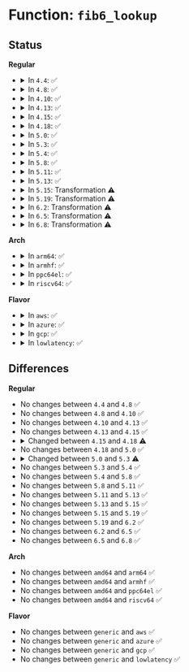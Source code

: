 # Function: <code>fib6_lookup</code>

## Status
<b>Regular</b>
<ul>
<li>
<details>
<summary>In <code>4.4</code>: ✅</summary>

```c
struct fib6_node *fib6_lookup(struct fib6_node *root, const struct in6_addr *daddr, const struct in6_addr *saddr);
```

**Collision:** Unique Global

**Inline:** No

**Transformation:** False

**Instances:**

```
In net/ipv6/ip6_fib.c (ffffffff817dba90)
Location: net/ipv6/ip6_fib.c:1164
Inline: False
Direct callers:
  - net/ipv6/route.c:fib6_backtrack
  - net/ipv6/route.c:__ip6_route_redirect
  - net/ipv6/route.c:ip6_pol_route_lookup
```
**Symbols:**

```
ffffffff817dba90-ffffffff817dbb1b: fib6_lookup (STB_GLOBAL)
```
</details>
</li>
<li>
<details>
<summary>In <code>4.8</code>: ✅</summary>

```c
struct fib6_node *fib6_lookup(struct fib6_node *root, const struct in6_addr *daddr, const struct in6_addr *saddr);
```

**Collision:** Unique Global

**Inline:** No

**Transformation:** False

**Instances:**

```
In net/ipv6/ip6_fib.c (ffffffff81849a30)
Location: net/ipv6/ip6_fib.c:1166
Inline: False
Direct callers:
  - net/ipv6/route.c:__ip6_route_redirect
  - net/ipv6/route.c:ip6_pol_route
  - net/ipv6/route.c:ip6_pol_route_lookup
  - net/ipv6/route.c:fib6_backtrack
```
**Symbols:**

```
ffffffff81849a30-ffffffff81849abb: fib6_lookup (STB_GLOBAL)
```
</details>
</li>
<li>
<details>
<summary>In <code>4.10</code>: ✅</summary>

```c
struct fib6_node *fib6_lookup(struct fib6_node *root, const struct in6_addr *daddr, const struct in6_addr *saddr);
```

**Collision:** Unique Global

**Inline:** No

**Transformation:** False

**Instances:**

```
In net/ipv6/ip6_fib.c (ffffffff8187b8c0)
Location: net/ipv6/ip6_fib.c:1172
Inline: False
Direct callers:
  - net/ipv6/route.c:__ip6_route_redirect
  - net/ipv6/route.c:ip6_pol_route
  - net/ipv6/route.c:ip6_pol_route_lookup
  - net/ipv6/route.c:fib6_backtrack
```
**Symbols:**

```
ffffffff8187b8c0-ffffffff8187b94b: fib6_lookup (STB_GLOBAL)
```
</details>
</li>
<li>
<details>
<summary>In <code>4.13</code>: ✅</summary>

```c
struct fib6_node *fib6_lookup(struct fib6_node *root, const struct in6_addr *daddr, const struct in6_addr *saddr);
```

**Collision:** Unique Global

**Inline:** No

**Transformation:** False

**Instances:**

```
In net/ipv6/ip6_fib.c (ffffffff818a12c0)
Location: net/ipv6/ip6_fib.c:1210
Inline: False
Direct callers:
  - net/ipv6/route.c:__ip6_route_redirect
  - net/ipv6/route.c:ip6_pol_route
  - net/ipv6/route.c:ip6_pol_route_lookup
  - net/ipv6/route.c:fib6_backtrack
```
**Symbols:**

```
ffffffff818a12c0-ffffffff818a137b: fib6_lookup (STB_GLOBAL)
```
</details>
</li>
<li>
<details>
<summary>In <code>4.15</code>: ✅</summary>

```c
struct fib6_node *fib6_lookup(struct fib6_node *root, const struct in6_addr *daddr, const struct in6_addr *saddr);
```

**Collision:** Unique Global

**Inline:** No

**Transformation:** False

**Instances:**

```
In net/ipv6/ip6_fib.c (ffffffff81923be0)
Location: net/ipv6/ip6_fib.c:1381
Inline: False
Direct callers:
  - net/ipv6/route.c:__ip6_route_redirect
  - net/ipv6/route.c:ip6_pol_route
  - net/ipv6/route.c:ip6_pol_route_lookup
  - net/ipv6/route.c:fib6_backtrack
```
**Symbols:**

```
ffffffff81923be0-ffffffff81923c9b: fib6_lookup (STB_GLOBAL)
```
</details>
</li>
<li>
<details>
<summary>In <code>4.18</code>: ✅</summary>

```c
struct fib6_info *fib6_lookup(struct net *net, int oif, struct flowi6 *fl6, int flags);
```

**Collision:** Unique Global

**Inline:** No

**Transformation:** False

**Instances:**

```
In net/ipv6/fib6_rules.c (ffffffff819a3c70)
Location: net/ipv6/fib6_rules.c:64
Inline: False
```
**Symbols:**

```
ffffffff819a3c70-ffffffff819a3d68: fib6_lookup (STB_GLOBAL)
```
</details>
</li>
<li>
<details>
<summary>In <code>5.0</code>: ✅</summary>

```c
struct fib6_info *fib6_lookup(struct net *net, int oif, struct flowi6 *fl6, int flags);
```

**Collision:** Unique Global

**Inline:** No

**Transformation:** False

**Instances:**

```
In net/ipv6/fib6_rules.c (ffffffff819da780)
Location: net/ipv6/fib6_rules.c:64
Inline: False
```
**Symbols:**

```
ffffffff819da780-ffffffff819da878: fib6_lookup (STB_GLOBAL)
```
</details>
</li>
<li>
<details>
<summary>In <code>5.3</code>: ✅</summary>

```c
int fib6_lookup(struct net *net, int oif, struct flowi6 *fl6, struct fib6_result *res, int flags);
```

**Collision:** Unique Global

**Inline:** No

**Transformation:** False

**Instances:**

```
In net/ipv6/fib6_rules.c (ffffffff81a49370)
Location: net/ipv6/fib6_rules.c:61
Inline: False
Direct callers:
  - net/ipv6/route.c:ip6_route_check_nh
```
**Symbols:**

```
ffffffff81a49370-ffffffff81a4945d: fib6_lookup (STB_GLOBAL)
```
</details>
</li>
<li>
<details>
<summary>In <code>5.4</code>: ✅</summary>

```c
int fib6_lookup(struct net *net, int oif, struct flowi6 *fl6, struct fib6_result *res, int flags);
```

**Collision:** Unique Global

**Inline:** No

**Transformation:** False

**Instances:**

```
In net/ipv6/fib6_rules.c (ffffffff81a7ff70)
Location: net/ipv6/fib6_rules.c:61
Inline: False
Direct callers:
  - net/ipv6/route.c:ip6_route_check_nh
```
**Symbols:**

```
ffffffff81a7ff70-ffffffff81a8005d: fib6_lookup (STB_GLOBAL)
```
</details>
</li>
<li>
<details>
<summary>In <code>5.8</code>: ✅</summary>

```c
int fib6_lookup(struct net *net, int oif, struct flowi6 *fl6, struct fib6_result *res, int flags);
```

**Collision:** Unique Global

**Inline:** No

**Transformation:** False

**Instances:**

```
In net/ipv6/fib6_rules.c (ffffffff81b7abb0)
Location: net/ipv6/fib6_rules.c:62
Inline: False
Direct callers:
  - net/ipv6/route.c:ip6_route_check_nh
```
**Symbols:**

```
ffffffff81b7abb0-ffffffff81b7ac9d: fib6_lookup (STB_GLOBAL)
```
</details>
</li>
<li>
<details>
<summary>In <code>5.11</code>: ✅</summary>

```c
int fib6_lookup(struct net *net, int oif, struct flowi6 *fl6, struct fib6_result *res, int flags);
```

**Collision:** Unique Global

**Inline:** No

**Transformation:** False

**Instances:**

```
In net/ipv6/fib6_rules.c (ffffffff81b89b60)
Location: net/ipv6/fib6_rules.c:63
Inline: False
Direct callers:
  - net/ipv6/route.c:ip6_route_check_nh
```
**Symbols:**

```
ffffffff81b89b60-ffffffff81b89c4d: fib6_lookup (STB_GLOBAL)
```
</details>
</li>
<li>
<details>
<summary>In <code>5.13</code>: ✅</summary>

```c
int fib6_lookup(struct net *net, int oif, struct flowi6 *fl6, struct fib6_result *res, int flags);
```

**Collision:** Unique Global

**Inline:** No

**Transformation:** False

**Instances:**

```
In net/ipv6/fib6_rules.c (ffffffff81b789b0)
Location: net/ipv6/fib6_rules.c:63
Inline: False
Direct callers:
  - net/ipv6/route.c:ip6_route_check_nh
```
**Symbols:**

```
ffffffff81b789b0-ffffffff81b78a9d: fib6_lookup (STB_GLOBAL)
```
</details>
</li>
<li>
<details>
<summary>In <code>5.15</code>: Transformation ⚠️</summary>

```c
int fib6_lookup(struct net *net, int oif, struct flowi6 *fl6, struct fib6_result *res, int flags);
```

**Collision:** Unique Global

**Inline:** No

**Transformation:** True

**Instances:**

```
In net/ipv6/fib6_rules.c (0)
Location: net/ipv6/fib6_rules.c:63
Inline: False
Direct callers:
  - net/ipv6/route.c:ip6_route_check_nh
```
**Symbols:**

```
ffffffff81d41501-ffffffff81d41516: fib6_lookup.cold (STB_LOCAL)
ffffffff81c434f0-ffffffff81c435f7: fib6_lookup (STB_GLOBAL)
```
</details>
</li>
<li>
<details>
<summary>In <code>5.19</code>: Transformation ⚠️</summary>

```c
int fib6_lookup(struct net *net, int oif, struct flowi6 *fl6, struct fib6_result *res, int flags);
```

**Collision:** Unique Global

**Inline:** No

**Transformation:** True

**Instances:**

```
In net/ipv6/fib6_rules.c (0)
Location: net/ipv6/fib6_rules.c:64
Inline: False
Direct callers:
  - net/ipv6/route.c:ip6_route_check_nh
```
**Symbols:**

```
ffffffff81f0de74-ffffffff81f0de89: fib6_lookup.cold (STB_LOCAL)
ffffffff81de2210-ffffffff81de2325: fib6_lookup (STB_GLOBAL)
```
</details>
</li>
<li>
<details>
<summary>In <code>6.2</code>: Transformation ⚠️</summary>

```c
int fib6_lookup(struct net *net, int oif, struct flowi6 *fl6, struct fib6_result *res, int flags);
```

**Collision:** Unique Global

**Inline:** No

**Transformation:** True

**Instances:**

```
In net/ipv6/fib6_rules.c (0)
Location: net/ipv6/fib6_rules.c:64
Inline: False
Direct callers:
  - net/ipv6/route.c:ip6_route_check_nh
```
**Symbols:**

```
ffffffff820b521c-ffffffff820b5231: fib6_lookup.cold (STB_LOCAL)
ffffffff81fb4770-ffffffff81fb4885: fib6_lookup (STB_GLOBAL)
```
</details>
</li>
<li>
<details>
<summary>In <code>6.5</code>: Transformation ⚠️</summary>

```c
int fib6_lookup(struct net *net, int oif, struct flowi6 *fl6, struct fib6_result *res, int flags);
```

**Collision:** Unique Global

**Inline:** No

**Transformation:** True

**Instances:**

```
In net/ipv6/fib6_rules.c (0)
Location: net/ipv6/fib6_rules.c:64
Inline: False
```
**Symbols:**

```
ffffffff821360d6-ffffffff821360eb: fib6_lookup.cold (STB_LOCAL)
ffffffff82014ef0-ffffffff82015005: fib6_lookup (STB_GLOBAL)
```
</details>
</li>
<li>
<details>
<summary>In <code>6.8</code>: Transformation ⚠️</summary>

```c
int fib6_lookup(struct net *net, int oif, struct flowi6 *fl6, struct fib6_result *res, int flags);
```

**Collision:** Unique Global

**Inline:** No

**Transformation:** True

**Instances:**

```
In net/ipv6/fib6_rules.c (0)
Location: net/ipv6/fib6_rules.c:64
Inline: False
```
**Symbols:**

```
ffffffff82217cf2-ffffffff82217d07: fib6_lookup.cold (STB_LOCAL)
ffffffff820e4030-ffffffff820e4145: fib6_lookup (STB_GLOBAL)
```
</details>
</li>
</ul>
<b>Arch</b>
<ul>
<li>
<details>
<summary>In <code>arm64</code>: ✅</summary>

```c
int fib6_lookup(struct net *net, int oif, struct flowi6 *fl6, struct fib6_result *res, int flags);
```

**Collision:** Unique Global

**Inline:** No

**Transformation:** False

**Instances:**

```
In net/ipv6/fib6_rules.c (ffff800010d4b5f8)
Location: net/ipv6/fib6_rules.c:61
Inline: False
Direct callers:
  - net/ipv6/route.c:ip6_route_check_nh
```
**Symbols:**

```
ffff800010d4b5f8-ffff800010d4b6f8: fib6_lookup (STB_GLOBAL)
```
</details>
</li>
<li>
<details>
<summary>In <code>armhf</code>: ✅</summary>

```c
int fib6_lookup(struct net *net, int oif, struct flowi6 *fl6, struct fib6_result *res, int flags);
```

**Collision:** Unique Global

**Inline:** No

**Transformation:** False

**Instances:**

```
In net/ipv6/fib6_rules.c (c0e4c8f8)
Location: net/ipv6/fib6_rules.c:61
Inline: False
Direct callers:
  - net/ipv6/route.c:ip6_route_check_nh
```
**Symbols:**

```
c0e4c8f8-c0e4c9fc: fib6_lookup (STB_GLOBAL)
```
</details>
</li>
<li>
<details>
<summary>In <code>ppc64el</code>: ✅</summary>

```c
int fib6_lookup(struct net *net, int oif, struct flowi6 *fl6, struct fib6_result *res, int flags);
```

**Collision:** Unique Global

**Inline:** No

**Transformation:** False

**Instances:**

```
In net/ipv6/fib6_rules.c (c000000000e81890)
Location: net/ipv6/fib6_rules.c:61
Inline: False
Direct callers:
  - net/ipv6/route.c:ip6_route_check_nh
```
**Symbols:**

```
c000000000e81890-c000000000e819d0: fib6_lookup (STB_GLOBAL)
```
</details>
</li>
<li>
<details>
<summary>In <code>riscv64</code>: ✅</summary>

```c
int fib6_lookup(struct net *net, int oif, struct flowi6 *fl6, struct fib6_result *res, int flags);
```

**Collision:** Unique Global

**Inline:** No

**Transformation:** False

**Instances:**

```
In net/ipv6/fib6_rules.c (ffffffe0008845e2)
Location: net/ipv6/fib6_rules.c:61
Inline: False
Direct callers:
  - net/ipv6/route.c:ip6_route_check_nh
```
**Symbols:**

```
ffffffe0008845e2-ffffffe0008846ac: fib6_lookup (STB_GLOBAL)
```
</details>
</li>
</ul>
<b>Flavor</b>
<ul>
<li>
<details>
<summary>In <code>aws</code>: ✅</summary>

```c
int fib6_lookup(struct net *net, int oif, struct flowi6 *fl6, struct fib6_result *res, int flags);
```

**Collision:** Unique Global

**Inline:** No

**Transformation:** False

**Instances:**

```
In net/ipv6/fib6_rules.c (ffffffff81a1f600)
Location: net/ipv6/fib6_rules.c:61
Inline: False
Direct callers:
  - net/ipv6/route.c:ip6_route_check_nh
```
**Symbols:**

```
ffffffff81a1f600-ffffffff81a1f6ed: fib6_lookup (STB_GLOBAL)
```
</details>
</li>
<li>
<details>
<summary>In <code>azure</code>: ✅</summary>

```c
int fib6_lookup(struct net *net, int oif, struct flowi6 *fl6, struct fib6_result *res, int flags);
```

**Collision:** Unique Global

**Inline:** No

**Transformation:** False

**Instances:**

```
In net/ipv6/fib6_rules.c (ffffffff819dc3c0)
Location: net/ipv6/fib6_rules.c:61
Inline: False
Direct callers:
  - net/ipv6/route.c:ip6_route_check_nh
```
**Symbols:**

```
ffffffff819dc3c0-ffffffff819dc4ad: fib6_lookup (STB_GLOBAL)
```
</details>
</li>
<li>
<details>
<summary>In <code>gcp</code>: ✅</summary>

```c
int fib6_lookup(struct net *net, int oif, struct flowi6 *fl6, struct fib6_result *res, int flags);
```

**Collision:** Unique Global

**Inline:** No

**Transformation:** False

**Instances:**

```
In net/ipv6/fib6_rules.c (ffffffff81a8a080)
Location: net/ipv6/fib6_rules.c:61
Inline: False
Direct callers:
  - net/ipv6/route.c:ip6_route_check_nh
```
**Symbols:**

```
ffffffff81a8a080-ffffffff81a8a16d: fib6_lookup (STB_GLOBAL)
```
</details>
</li>
<li>
<details>
<summary>In <code>lowlatency</code>: ✅</summary>

```c
int fib6_lookup(struct net *net, int oif, struct flowi6 *fl6, struct fib6_result *res, int flags);
```

**Collision:** Unique Global

**Inline:** No

**Transformation:** False

**Instances:**

```
In net/ipv6/fib6_rules.c (ffffffff81a96ce0)
Location: net/ipv6/fib6_rules.c:61
Inline: False
Direct callers:
  - net/ipv6/route.c:ip6_route_check_nh
```
**Symbols:**

```
ffffffff81a96ce0-ffffffff81a96dcd: fib6_lookup (STB_GLOBAL)
```
</details>
</li>
</ul>

## Differences
<b>Regular</b>
<ul>
<li>
No changes between <code>4.4</code> and <code>4.8</code> ✅
</li>
<li>
No changes between <code>4.8</code> and <code>4.10</code> ✅
</li>
<li>
No changes between <code>4.10</code> and <code>4.13</code> ✅
</li>
<li>
No changes between <code>4.13</code> and <code>4.15</code> ✅
</li>
<li>
<details>
<summary>Changed between <code>4.15</code> and <code>4.18</code> ⚠️</summary>
<ul>
<li>
<b>Param added. </b>
<code>struct net *net</code>
</li>
<li>
<b>Param added. </b>
<code>int oif</code>
</li>
<li>
<b>Param added. </b>
<code>struct flowi6 *fl6</code>
</li>
<li>
<b>Param added. </b>
<code>int flags</code>
</li>
<li>
<b>Param removed. </b>
<code>struct fib6_node *root</code>
</li>
<li>
<b>Param removed. </b>
<code>const struct in6_addr *daddr</code>
</li>
<li>
<b>Param removed. </b>
<code>const struct in6_addr *saddr</code>
</li>
<li>
<b>Return type changed. </b>
<code>struct fib6_node *</code> ➡️ <code>struct fib6_info *</code>
</li>
</ul>
</details>
</li>
<li>
No changes between <code>4.18</code> and <code>5.0</code> ✅
</li>
<li>
<details>
<summary>Changed between <code>5.0</code> and <code>5.3</code> ⚠️</summary>
<ul>
<li>
<b>Param added. </b>
<code>struct fib6_result *res</code>
</li>
<li>
<b>Param reordered. </b>
<code>net, oif, fl6, flags</code> ➡️ <code>net, oif, fl6, res, flags</code>
</li>
<li>
<b>Return type changed. </b>
<code>struct fib6_info *</code> ➡️ <code>int</code>
</li>
</ul>
</details>
</li>
<li>
No changes between <code>5.3</code> and <code>5.4</code> ✅
</li>
<li>
No changes between <code>5.4</code> and <code>5.8</code> ✅
</li>
<li>
No changes between <code>5.8</code> and <code>5.11</code> ✅
</li>
<li>
No changes between <code>5.11</code> and <code>5.13</code> ✅
</li>
<li>
No changes between <code>5.13</code> and <code>5.15</code> ✅
</li>
<li>
No changes between <code>5.15</code> and <code>5.19</code> ✅
</li>
<li>
No changes between <code>5.19</code> and <code>6.2</code> ✅
</li>
<li>
No changes between <code>6.2</code> and <code>6.5</code> ✅
</li>
<li>
No changes between <code>6.5</code> and <code>6.8</code> ✅
</li>
</ul>
<b>Arch</b>
<ul>
<li>
No changes between <code>amd64</code> and <code>arm64</code> ✅
</li>
<li>
No changes between <code>amd64</code> and <code>armhf</code> ✅
</li>
<li>
No changes between <code>amd64</code> and <code>ppc64el</code> ✅
</li>
<li>
No changes between <code>amd64</code> and <code>riscv64</code> ✅
</li>
</ul>
<b>Flavor</b>
<ul>
<li>
No changes between <code>generic</code> and <code>aws</code> ✅
</li>
<li>
No changes between <code>generic</code> and <code>azure</code> ✅
</li>
<li>
No changes between <code>generic</code> and <code>gcp</code> ✅
</li>
<li>
No changes between <code>generic</code> and <code>lowlatency</code> ✅
</li>
</ul>
